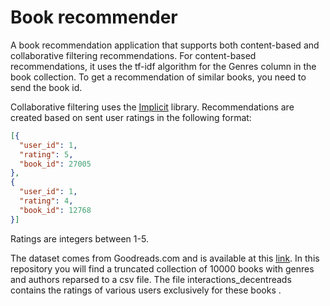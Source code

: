 # Book recommender

A book recommendation application that supports both content-based and collaborative filtering recommendations. 
For content-based recommendations, it uses the tf-idf algorithm for the Genres column in the book collection. To get a recommendation of similar books, you need to send the book id.

Collaborative filtering uses the [Implicit](https://implicit.readthedocs.io/en/latest/) library. Recommendations are created based on sent user ratings in the following format:
```json
[{
  "user_id": 1,
  "rating": 5,
  "book_id": 27005
},
{
  "user_id": 1,
  "rating": 4,
  "book_id": 12768
}]
```
Ratings are integers between 1-5.

The dataset comes from Goodreads.com and is available at this [link](https://sites.google.com/eng.ucsd.edu/ucsdbookgraph/home). In this repository you will find a truncated collection of 10000 books with genres and authors reparsed to a csv file. The file interactions_decentreads contains the ratings of various users exclusively for these books .
